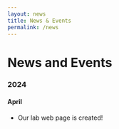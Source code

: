```yaml
---
layout: news
title: News & Events
permalink: /news
---
```


# News and Events

### 2024

#### April
- Our lab web page is created!
